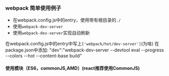 ### webpack 简单使用例子
- 在webpack.config.js中的entry，使用带有根目录的`./`
- 使用`webpack-dev-server`
- 使用`webpack-dev-server`实现自动刷新

在webpack.config.js中的entry中写上`['webpack/hot/dev-server']`(为啥)
在package.json中添加:
    "dev":"webpack-dev-server --devtool eval --progress --colors --hot --content-base build"

#### 使用模块（ES6，commonJS,AMD）(react推荐使用CommonJS)
